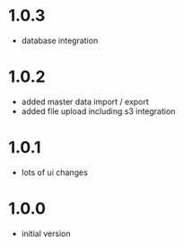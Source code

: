 # 1.0.3
- database integration

# 1.0.2
- added master data import / export 
- added file upload including s3 integration

# 1.0.1
- lots of ui changes

# 1.0.0
- initial version
